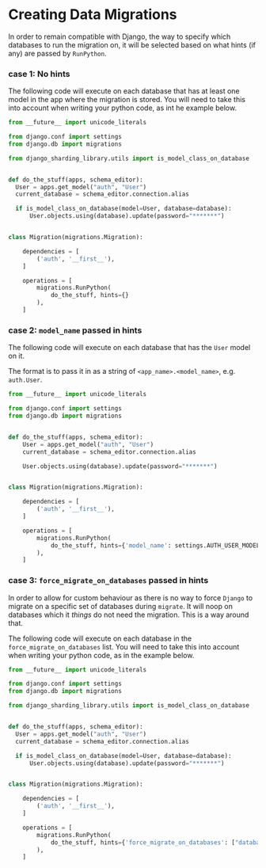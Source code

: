 # Creating Data Migrations

In order to remain compatible with Django, the way to specify which databases to run the migration on, it will be selected based
on what hints (if any) are passed by `RunPython`.

### case 1: No hints

The following code will execute on each database that has at least one model in the app where the migration is stored.
You will need to take this into account when writing your python code, as int he example below.

```python
from __future__ import unicode_literals

from django.conf import settings
from django.db import migrations

from django_sharding_library.utils import is_model_class_on_database


def do_the_stuff(apps, schema_editor):
  User = apps.get_model("auth", "User")
  current_database = schema_editor.connection.alias

  if is_model_class_on_database(model=User, database=database):
      User.objects.using(database).update(password="*******")


class Migration(migrations.Migration):

    dependencies = [
        ('auth', '__first__'),
    ]

    operations = [
        migrations.RunPython(
            do_the_stuff, hints={}
        ),
    ]
```

### case 2: `model_name` passed in hints

The following code will execute on each database that has the `User` model on it.

The format is to pass it in as a string of `<app_name>.<model_name>`, e.g. `auth.User`.

```python
from __future__ import unicode_literals

from django.conf import settings
from django.db import migrations


def do_the_stuff(apps, schema_editor):
    User = apps.get_model("auth", "User")
    current_database = schema_editor.connection.alias

    User.objects.using(database).update(password="*******")


class Migration(migrations.Migration):

    dependencies = [
        ('auth', '__first__'),
    ]

    operations = [
        migrations.RunPython(
            do_the_stuff, hints={'model_name': settings.AUTH_USER_MODEL}
        ),
    ]
```


### case 3: `force_migrate_on_databases` passed in hints

In order to allow for custom behaviour as there is no way to force `Django` to migrate on
a specific set of databases during `migrate`. It will noop on databases which it *things* do not
need the migration. This is a way around that.

The following code will execute on each database in the `force_migrate_on_databases` list.
You will need to take this into account when writing your python code, as in the example below.

```python
from __future__ import unicode_literals

from django.conf import settings
from django.db import migrations

from django_sharding_library.utils import is_model_class_on_database


def do_the_stuff(apps, schema_editor):
  User = apps.get_model("auth", "User")
  current_database = schema_editor.connection.alias

  if is_model_class_on_database(model=User, database=database):
      User.objects.using(database).update(password="*******")


class Migration(migrations.Migration):

    dependencies = [
        ('auth', '__first__'),
    ]

    operations = [
        migrations.RunPython(
            do_the_stuff, hints={'force_migrate_on_databases': ["database_001", "database_003"]}
        ),
    ]
```
